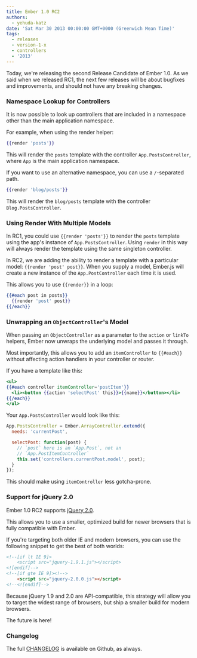 ```yaml
---
title: Ember 1.0 RC2
authors:
  - yehuda-katz
date: 'Sat Mar 30 2013 00:00:00 GMT+0000 (Greenwich Mean Time)'
tags:
  - releases
  - version-1-x
  - controllers
  - '2013'
---
```



Today, we're releasing the second Release Candidate of Ember 1.0.
As we said when we released RC1, the next few releases will be
about bugfixes and improvements, and should not have any breaking
changes.

### Namespace Lookup for Controllers

It is now possible to look up controllers that are included in a
namespace other than the main application namespace.

For example, when using the render helper:

```handlebars
{{render 'posts'}}
```

This will render the `posts` template with the controller `App.PostsController`, where `App` is the main application namespace.

If you want to use an alternative namespace, you can use a
`/`-separated path.

```handlebars
{{render 'blog/posts'}}
```

This will render the `blog/posts` template with the controller
`Blog.PostsController`.

### Using Render With Multiple Models

In RC1, you could use `{{render 'posts'}}` to render the `posts`
template using the app's instance of `App.PostsController`. Using
`render` in this way will always render the template using the same
singleton controller.

In RC2, we are adding the ability to render a template with a
particular model: `{{render 'post' post}}`. When you supply a model,
Ember.js will create a new instance of the `App.PostController` each
time it is used.

This allows you to use `{{render}}` in a loop:

```handlebars
{{#each post in posts}}
  {{render 'post' post}}
{{/each}}
```

### Unwrapping an `ObjectController`'s Model

When passing an `ObjectController` as a parameter to the `action`
or `linkTo` helpers, Ember now unwraps the underlying model and 
passes it through.

Most importantly, this allows you to add an `itemController` to
`{{#each}}` without affecting action handlers in your controller
or router.

If you have a template like this:

```posts.hbs
<ul>
{{#each controller itemController='postItem'}}
  <li><button {{action 'selectPost' this}}>{{name}}</button></li>
{{/each}}
</ul>
```

Your `App.PostsController` would look like this:

```javascript
App.PostsController = Ember.ArrayController.extend({
  needs: 'currentPost',

  selectPost: function(post) {
    // `post` here is an `App.Post`, not an
    // `App.PostItemController`
    this.set('controllers.currentPost.model', post);
  }
});
```

This should make using `itemController` less gotcha-prone.

### Support for jQuery 2.0

Ember 1.0 RC2 supports [jQuery 2.0][1].

This allows you to use a smaller, optimized build for newer browsers
that is fully compatible with Ember.

If you're targeting both older IE and modern browsers, you can use
the following snippet to get the best of both worlds:

```html
<!--[if lt IE 9]>
    <script src="jquery-1.9.1.js"></script>
<![endif]-->
<!--[if gte IE 9]><!-->
    <script src="jquery-2.0.0.js"></script>
<!--<![endif]-->
```

Because jQuery 1.9 and 2.0 are API-compatible, this strategy will
allow you to target the widest range of browsers, but ship a
smaller build for modern browsers.

The future is here!

[1]: http://blog.jquery.com/2013/03/01/jquery-2-0-beta-2-released/

### Changelog

The full [CHANGELOG][2] is available on Github, as always.

[2]: https://github.com/emberjs/ember.js/blob/7e012d9e7f4c5e5b7ce6e60307aac7cd653df5b9/CHANGELOG#L1
